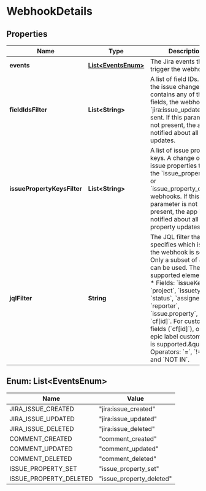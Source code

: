 # WebhookDetails

## Properties
Name | Type | Description | Notes
------------ | ------------- | ------------- | -------------
**events** | [**List&lt;EventsEnum&gt;**](#List&lt;EventsEnum&gt;) | The Jira events that trigger the webhook. | 
**fieldIdsFilter** | **List&lt;String&gt;** | A list of field IDs. When the issue changelog contains any of the fields, the webhook &#x60;jira:issue_updated&#x60; is sent. If this parameter is not present, the app is notified about all field updates. |  [optional]
**issuePropertyKeysFilter** | **List&lt;String&gt;** | A list of issue property keys. A change of those issue properties triggers the &#x60;issue_property_set&#x60; or &#x60;issue_property_deleted&#x60; webhooks. If this parameter is not present, the app is notified about all issue property updates. |  [optional]
**jqlFilter** | **String** | The JQL filter that specifies which issues the webhook is sent for. Only a subset of JQL can be used. The supported elements are:   *  Fields: &#x60;issueKey&#x60;, &#x60;project&#x60;, &#x60;issuetype&#x60;, &#x60;status&#x60;, &#x60;assignee&#x60;, &#x60;reporter&#x60;, &#x60;issue.property&#x60;, and &#x60;cf[id]&#x60;. For custom fields (&#x60;cf[id]&#x60;), only the epic label custom field is supported.\&quot;.  *  Operators: &#x60;&#x3D;&#x60;, &#x60;!&#x3D;&#x60;, &#x60;IN&#x60;, and &#x60;NOT IN&#x60;. | 

<a name="List<EventsEnum>"></a>
## Enum: List&lt;EventsEnum&gt;
Name | Value
---- | -----
JIRA_ISSUE_CREATED | &quot;jira:issue_created&quot;
JIRA_ISSUE_UPDATED | &quot;jira:issue_updated&quot;
JIRA_ISSUE_DELETED | &quot;jira:issue_deleted&quot;
COMMENT_CREATED | &quot;comment_created&quot;
COMMENT_UPDATED | &quot;comment_updated&quot;
COMMENT_DELETED | &quot;comment_deleted&quot;
ISSUE_PROPERTY_SET | &quot;issue_property_set&quot;
ISSUE_PROPERTY_DELETED | &quot;issue_property_deleted&quot;
